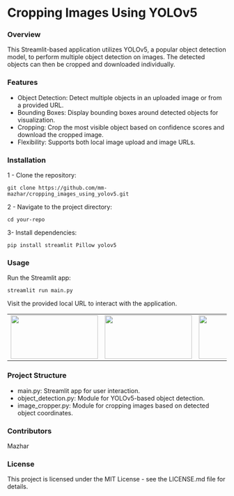 # Cropping Images Using YOLOv5

### Overview
This Streamlit-based application utilizes YOLOv5, a popular object detection model, to perform multiple object detection on images. The detected objects can then be cropped and downloaded individually.

### Features
- Object Detection: Detect multiple objects in an uploaded image or from a provided URL.
- Bounding Boxes: Display bounding boxes around detected objects for visualization.
- Cropping: Crop the most visible object based on confidence scores and download the cropped image.
- Flexibility: Supports both local image upload and image URLs.

### Installation
1 - Clone the repository:

`git clone https://github.com/mm-mazhar/cropping_images_using_yolov5.git`

2 - Navigate to the project directory:

`cd your-repo
`

3- Install dependencies:

`pip install streamlit Pillow yolov5
`

### Usage
Run the Streamlit app:

`streamlit run main.py
`

Visit the provided local URL to interact with the application.

<table style="width:100%" align="center">
  <tr>
    <td><img src="https://i.imgur.com/7JjTW7y.jpg" width="200px" height=100px/></td>
    <td><img src="https://i.imgur.com/xKpdkUm.jpg" width="200px" height=100px/></td>
    <td><img src="https://i.imgur.com/X1pFxUR.jpg" width="200px" height=100px/></td>
    <td><img src="https://i.imgur.com/V5qZess.jpg" width="200px" height=100px/></td>
  </tr>
</table>

### Project Structure
- main.py: Streamlit app for user interaction.
- object_detection.py: Module for YOLOv5-based object detection.
- image_cropper.py: Module for cropping images based on detected object coordinates.

### Contributors
Mazhar

### License
This project is licensed under the MIT License - see the LICENSE.md file for details.


